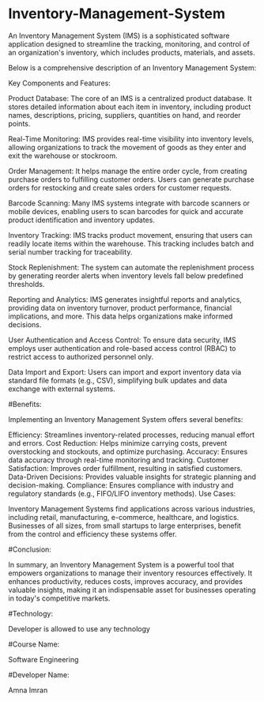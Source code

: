 # Inventory-Management-System
An Inventory Management System (IMS) is a sophisticated software application designed to streamline the tracking, monitoring, and control of an organization's inventory, which includes products, materials, and assets.

Below is a comprehensive description of an Inventory Management System:

Key Components and Features:

Product Database: The core of an IMS is a centralized product database. It stores detailed information about each item in inventory, including product names, descriptions, pricing, suppliers, quantities on hand, and reorder points.

Real-Time Monitoring: IMS provides real-time visibility into inventory levels, allowing organizations to track the movement of goods as they enter and exit the warehouse or stockroom.

Order Management: It helps manage the entire order cycle, from creating purchase orders to fulfilling customer orders. Users can generate purchase orders for restocking and create sales orders for customer requests.

Barcode Scanning: Many IMS systems integrate with barcode scanners or mobile devices, enabling users to scan barcodes for quick and accurate product identification and inventory updates.

Inventory Tracking: IMS tracks product movement, ensuring that users can readily locate items within the warehouse. This tracking includes batch and serial number tracking for traceability.

Stock Replenishment: The system can automate the replenishment process by generating reorder alerts when inventory levels fall below predefined thresholds.

Reporting and Analytics: IMS generates insightful reports and analytics, providing data on inventory turnover, product performance, financial implications, and more. This data helps organizations make informed decisions.

User Authentication and Access Control: To ensure data security, IMS employs user authentication and role-based access control (RBAC) to restrict access to authorized personnel only.

Data Import and Export: Users can import and export inventory data via standard file formats (e.g., CSV), simplifying bulk updates and data exchange with external systems.

#Benefits:

Implementing an Inventory Management System offers several benefits:

Efficiency: Streamlines inventory-related processes, reducing manual effort and errors.
Cost Reduction: Helps minimize carrying costs, prevent overstocking and stockouts, and optimize purchasing.
Accuracy: Ensures data accuracy through real-time monitoring and tracking.
Customer Satisfaction: Improves order fulfillment, resulting in satisfied customers.
Data-Driven Decisions: Provides valuable insights for strategic planning and decision-making.
Compliance: Ensures compliance with industry and regulatory standards (e.g., FIFO/LIFO inventory methods).
Use Cases:

Inventory Management Systems find applications across various industries, including retail, manufacturing, e-commerce, healthcare, and logistics. Businesses of all sizes, from small startups to large enterprises, benefit from the control and efficiency these systems offer.

#Conclusion:

In summary, an Inventory Management System is a powerful tool that empowers organizations to manage their inventory resources effectively. It enhances productivity, reduces costs, improves accuracy, and provides valuable insights, making it an indispensable asset for businesses operating in today's competitive markets.

#Technology:

Developer is allowed to use any technology

#Course Name:

Software Engineering

#Developer Name:

Amna Imran
